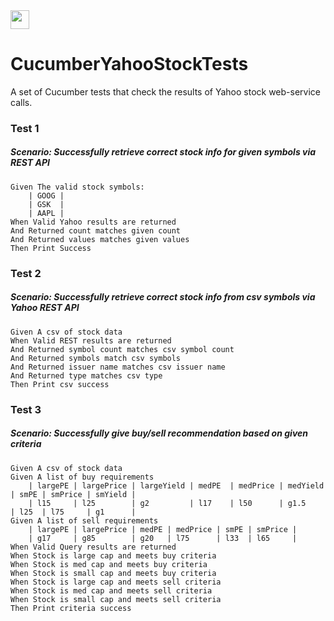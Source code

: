 

<img src="http://jhipster.github.io/img/svg/cucumber.svg" width="30" height="30"/> 

# CucumberYahooStockTests



A set of Cucumber tests that check the results of Yahoo stock web-service calls.


### Test 1
##### Scenario: Successfully retrieve correct stock info for given symbols via REST API
    Given The valid stock symbols:
    	| GOOG |
    	| GSK  |
    	| AAPL |
    When Valid Yahoo results are returned
    And Returned count matches given count
    And Returned values matches given values
    Then Print Success

### Test 2
##### Scenario: Successfully retrieve correct stock info from csv symbols via Yahoo REST API
	Given A csv of stock data
	When Valid REST results are returned
	And Returned symbol count matches csv symbol count
	And Returned symbols match csv symbols
	And Returned issuer name matches csv issuer name
	And Returned type matches csv type
	Then Print csv success
	
### Test 3
##### Scenario: Successfully give buy/sell recommendation based on given criteria
    Given A csv of stock data
    Given A list of buy requirements
    	| largePE | largePrice | largeYield | medPE  | medPrice | medYield | smPE | smPrice | smYield |
    	| l15     | l25        | g2         | l17    | l50      | g1.5     | l25  | l75     | g1      |
    Given A list of sell requirements
    	| largePE | largePrice | medPE | medPrice | smPE | smPrice |
    	| g17     | g85        | g20   | l75      | l33  | l65     |
	When Valid Query results are returned
	When Stock is large cap and meets buy criteria
	When Stock is med cap and meets buy criteria
	When Stock is small cap and meets buy criteria
	When Stock is large cap and meets sell criteria
	When Stock is med cap and meets sell criteria
	When Stock is small cap and meets sell criteria
	Then Print criteria success
